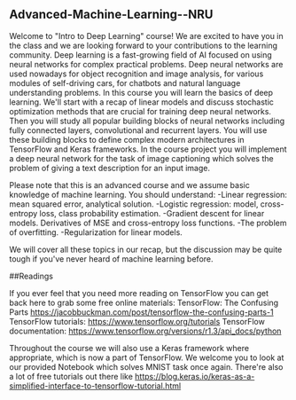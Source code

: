 ## Advanced-Machine-Learning--NRU

Welcome to "Intro to Deep Learning" course! We are excited to have you in the class and we are looking forward to your contributions to the learning community.
Deep learning is a fast-growing field of AI focused on using neural networks for complex practical problems. Deep neural networks are used nowadays for object recognition and image analysis, for various modules of self-driving cars, for chatbots and natural language understanding problems.
In this course you will learn the basics of deep learning. We'll start with a recap of linear models and discuss stochastic optimization methods that are crucial for training deep neural networks. Then you will study all popular building blocks of neural networks including fully connected layers, convolutional and recurrent layers. You will use these building blocks to define complex modern architectures in TensorFlow and Keras frameworks. In the course project you will implement a deep neural network for the task of image captioning which solves the problem of giving a text description for an input image.

Please note that this is an advanced course and we assume basic knowledge of machine learning. You should understand:
    -Linear regression: mean squared error, analytical solution.
    -Logistic regression: model, cross-entropy loss, class probability estimation.
    -Gradient descent for linear models. Derivatives of MSE and cross-entropy loss functions.
    -The problem of overfitting.
    -Regularization for linear models.

We will cover all these topics in our recap, but the discussion may be quite tough if you've never heard of machine learning before.

##Readings

If you ever feel that you need more reading on TensorFlow you can get back here to grab some free online materials:
    TensorFlow: The Confusing Parts https://jacobbuckman.com/post/tensorflow-the-confusing-parts-1
    TensorFlow tutorials: https://www.tensorflow.org/tutorials
    TensorFlow documentation: https://www.tensorflow.org/versions/r1.3/api_docs/python
    
Throughout the course we will also use a Keras framework where appropriate, which is now a part of TensorFlow.
We welcome you to look at our provided Notebook which solves MNIST task once again.
There're also a lot of free tutorials out there like https://blog.keras.io/keras-as-a-simplified-interface-to-tensorflow-tutorial.html
